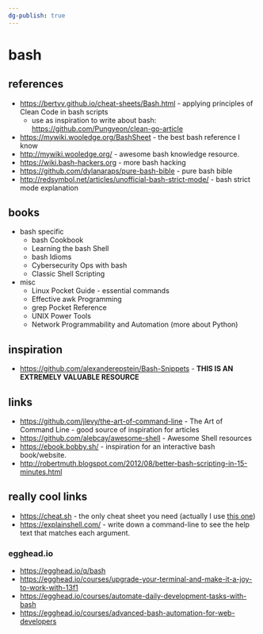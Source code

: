 ```yaml
---
dg-publish: true
---
```

# bash

## references

- <https://bertvv.github.io/cheat-sheets/Bash.html> - applying principles of Clean Code in bash scripts
    - use as inspiration to write about bash: <https://github.com/Pungyeon/clean-go-article>
- <https://mywiki.wooledge.org/BashSheet> - the best bash reference I know
- <http://mywiki.wooledge.org/> - awesome bash knowledge resource.
- <https://wiki.bash-hackers.org> - more bash hacking
- <https://github.com/dylanaraps/pure-bash-bible> - pure bash bible
- <http://redsymbol.net/articles/unofficial-bash-strict-mode/> - bash strict mode explanation

## books

- bash specific
    - bash Cookbook
    - Learning the bash Shell
    - bash Idioms
    - Cybersecurity Ops with bash
    - Classic Shell Scripting
- misc
    - Linux Pocket Guide - essential commands
    - Effective awk Programming
    - grep Pocket Reference
    - UNIX Power Tools
    - Network Programmability and Automation (more about Python)


## inspiration

- <https://github.com/alexanderepstein/Bash-Snippets> - **THIS IS AN EXTREMELY VALUABLE RESOURCE**


## links

- <https://github.com/jlevy/the-art-of-command-line> - The Art of Command Line - good source of inspiration for articles
- <https://github.com/alebcay/awesome-shell> - Awesome Shell resources
- <https://ebook.bobby.sh/> - inspiration for an interactive bash book/website.
- <http://robertmuth.blogspot.com/2012/08/better-bash-scripting-in-15-minutes.html>

## really cool links

- <https://cheat.sh> - the only cheat sheet you need (actually I use [this one](https://github.com/cheat/cheat))
- <https://explainshell.com/> - write down a command-line to see the help text that matches each argument.


### egghead.io

- <https://egghead.io/q/bash>
- <https://egghead.io/courses/upgrade-your-terminal-and-make-it-a-joy-to-work-with-13f1>
- <https://egghead.io/courses/automate-daily-development-tasks-with-bash>
- <https://egghead.io/courses/advanced-bash-automation-for-web-developers>


